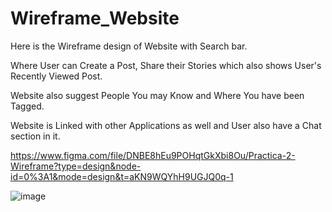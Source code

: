 # Wireframe_Website

Here is the Wireframe design of Website with Search bar.

Where User can Create a Post, Share their Stories which also shows User's Recently Viewed Post.

Website also suggest People You may Know and Where You have been Tagged.

Website is Linked with other Applications as well and User also have a Chat section in it.

https://www.figma.com/file/DNBE8hEu9POHqtGkXbi8Ou/Practica-2-Wireframe?type=design&node-id=0%3A1&mode=design&t=aKN9WQYhH9UGJQ0q-1

![image](https://github.com/rutviprajapati16/Wireframe_Website/assets/97946004/310552ab-57bf-4691-a743-6b9cc8dfa5fd)
